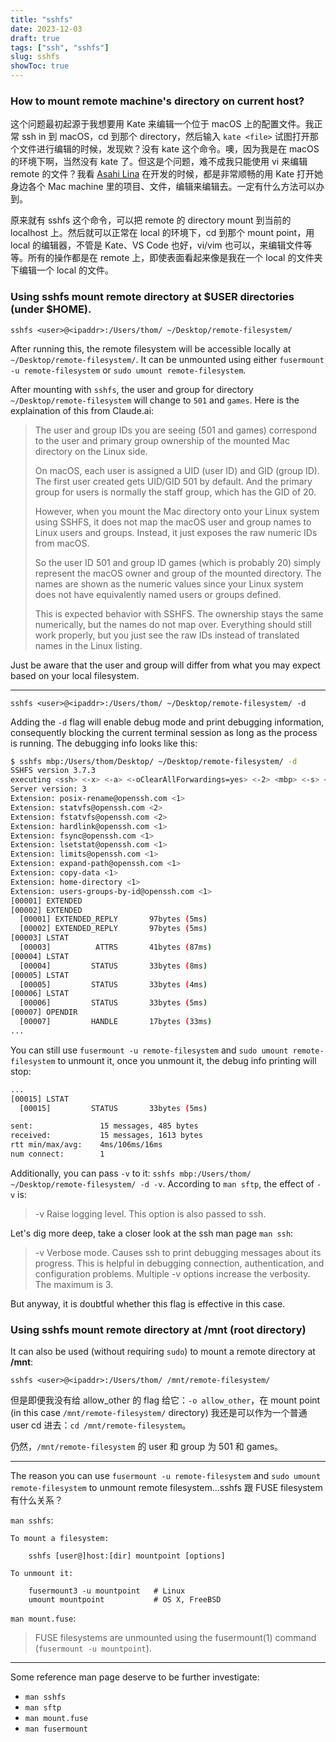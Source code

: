 ```yaml
---
title: "sshfs"
date: 2023-12-03
draft: true
tags: ["ssh", "sshfs"]
slug: sshfs
showToc: true
---
```


### How to mount remote machine's directory on current host?

这个问题最初起源于我想要用 Kate 来编辑一个位于 macOS 上的配置文件。我正常 ssh in 到 macOS，cd 到那个 directory，然后输入 `kate <file>` 试图打开那个文件进行编辑的时候，发现欸？没有 kate 这个命令。噢，因为我是在 macOS 的环境下啊，当然没有 kate 了。但这是个问题，难不成我只能使用 vi 来编辑 remote 的文件？我看 [Asahi Lina](https://www.youtube.com/@AsahiLina) 在开发的时候，都是非常顺畅的用 Kate 打开她身边各个 Mac machine 里的项目、文件，编辑来编辑去。一定有什么方法可以办到。

原来就有 sshfs 这个命令，可以把 remote 的 directory mount 到当前的 localhost 上。然后就可以正常在 local 的环境下，cd 到那个 mount point，用 local 的编辑器，不管是 Kate、VS Code 也好，vi/vim 也可以，来编辑文件等等。所有的操作都是在 remote 上，即使表面看起来像是我在一个 local 的文件夹下编辑一个 local 的文件。

### Using sshfs mount remote directory at $USER directories (under $HOME).

```
sshfs <user>@<ipaddr>:/Users/thom/ ~/Desktop/remote-filesystem/
```

After running this, the remote filesystem will be accessible locally at `~/Desktop/remote-filesystem/`. It can be unmounted using either `fusermount -u remote-filesystem` or `sudo umount remote-filesystem`.

After mounting with `sshfs`, the user and group for directory `~/Desktop/remote-filesystem` will change to `501` and `games`. Here is the explaination of this from Claude.ai:

> The user and group IDs you are seeing (501 and games) correspond to the user and primary group ownership of the mounted Mac directory on the Linux side.
>
> On macOS, each user is assigned a UID (user ID) and GID (group ID). The first user created gets UID/GID 501 by default. And the primary group for users is normally the staff group, which has the GID of 20.
>
> However, when you mount the Mac directory onto your Linux system using SSHFS, it does not map the macOS user and group names to Linux users and groups. Instead, it just exposes the raw numeric IDs from macOS.
>
> So the user ID 501 and group ID games (which is probably 20) simply represent the macOS owner and group of the mounted directory. The names are shown as the numeric values since your Linux system does not have equivalently named users or groups defined.
>
> This is expected behavior with SSHFS. The ownership stays the same numerically, but the names do not map over. Everything should still work properly, but you just see the raw IDs instead of translated names in the Linux listing.

Just be aware that the user and group will differ from what you may expect based on your local filesystem.

---

```
sshfs <user>@<ipaddr>:/Users/thom/ ~/Desktop/remote-filesystem/ -d
```

Adding the `-d` flag will enable debug mode and print debugging information, consequently blocking the current terminal session as long as the process is running. The debugging info looks like this:

```sh
$ sshfs mbp:/Users/thom/Desktop/ ~/Desktop/remote-filesystem/ -d
SSHFS version 3.7.3
executing <ssh> <-x> <-a> <-oClearAllForwardings=yes> <-2> <mbp> <-s> <sftp>
Server version: 3
Extension: posix-rename@openssh.com <1>
Extension: statvfs@openssh.com <2>
Extension: fstatvfs@openssh.com <2>
Extension: hardlink@openssh.com <1>
Extension: fsync@openssh.com <1>
Extension: lsetstat@openssh.com <1>
Extension: limits@openssh.com <1>
Extension: expand-path@openssh.com <1>
Extension: copy-data <1>
Extension: home-directory <1>
Extension: users-groups-by-id@openssh.com <1>
[00001] EXTENDED
[00002] EXTENDED
  [00001] EXTENDED_REPLY       97bytes (5ms)
  [00002] EXTENDED_REPLY       97bytes (5ms)
[00003] LSTAT
  [00003]          ATTRS       41bytes (87ms)
[00004] LSTAT
  [00004]         STATUS       33bytes (8ms)
[00005] LSTAT
  [00005]         STATUS       33bytes (4ms)
[00006] LSTAT
  [00006]         STATUS       33bytes (5ms)
[00007] OPENDIR
  [00007]         HANDLE       17bytes (33ms)
...
```

You can still use `fusermount -u remote-filesystem` and `sudo umount remote-filesystem` to unmount it, once you unmount it, the debug info printing will stop:

```sh
...
[00015] LSTAT
  [00015]         STATUS       33bytes (5ms)

sent:               15 messages, 485 bytes
received:           15 messages, 1613 bytes
rtt min/max/avg:    4ms/106ms/16ms
num connect:        1
```

Additionally, you can pass `-v` to it: `sshfs mbp:/Users/thom/ ~/Desktop/remote-filesystem/ -d -v`. According to `man sftp`, the effect of `-v` is:

> -v  Raise logging level.  This option is also passed to ssh.

Let's dig more deep, take a closer look at the ssh man page `man ssh`:

> -v  Verbose mode.  Causes ssh to print debugging messages about its progress.  This is helpful in debugging connection, authentication, and configuration problems.  Multiple -v options increase the verbosity.  The maximum is 3.

But anyway, it is doubtful whether this flag is effective in this case.

### Using sshfs mount remote directory at /mnt (root directory)

It can also be used (without requiring `sudo`) to mount a remote directory at **/mnt**:

```
sshfs <user>@<ipaddr>:/Users/thom/ /mnt/remote-filesystem/
```

但是即便我没有给 allow_other 的 flag 给它：`-o allow_other`，在 mount point (in this case `/mnt/remote-filesystem/` directory) 我还是可以作为一个普通 user cd 进去：`cd /mnt/remote-filesystem`。

仍然，`/mnt/remote-filesystem` 的 user 和 group 为 501 和 games。

---

The reason you can use `fusermount -u remote-filesystem` and `sudo umount remote-filesystem` to unmount remote filesystem...sshfs 跟 FUSE filesystem 有什么关系？

`man sshfs`:

```
To mount a filesystem:

    sshfs [user@]host:[dir] mountpoint [options]

To unmount it:

    fusermount3 -u mountpoint   # Linux
    umount mountpoint           # OS X, FreeBSD
```

`man mount.fuse`:

> FUSE filesystems are unmounted using the fusermount(1) command (`fusermount -u mountpoint`).

---

Some reference man page deserve to be further investigate:

- `man sshfs`
- `man sftp`
- `man mount.fuse`
- `man fusermount`

